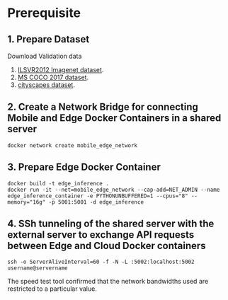 # Prerequisite

## 1. Prepare Dataset

Download Validation data
1. [ILSVR2012 Imagenet dataset](http://www.image-net.org/challenges/LSVRC/2012/downloads).
2. [MS COCO 2017 dataset](https://cocodataset.org/#download).
3. [cityscapes dataset](https://www.cityscapes-dataset.com/downloads/).

## 2. Create a Network Bridge for connecting Mobile and Edge Docker Containers in a shared server

```shell
docker network create mobile_edge_network
```

## 3. Prepare Edge Docker Container 

```shell
docker build -t edge_inference .
docker run -it --net=mobile_edge_network --cap-add=NET_ADMIN --name edge_inference_container -e PYTHONUNBUFFERED=1 --cpus="8" --memory="16g" -p 5001:5001 -d edge_inference
```
## 4. SSh tunneling of the shared server with the external server to exchange API requests between Edge and Cloud Docker containers

```shell
ssh -o ServerAliveInterval=60 -f -N -L :5002:localhost:5002 username@servername
```
The speed test tool confirmed that the network bandwidths used are restricted to a particular value.
